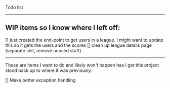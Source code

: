 Todo list

***
WIP items so I know where I left off:
- 
[] just created the end-point to get users in a league. I might want to update this so
it gets the users and the scores
[] clean up league details page (separate shit, remove unused stuff)
***
These are items I want to do and likely won't happen has I get this project
stood back up to where it was previously.

[] Make better exception handling
